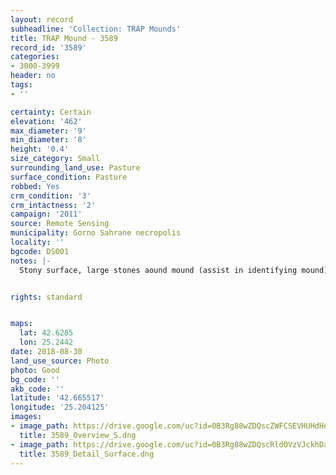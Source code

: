 ```yaml
---
layout: record
subheadline: 'Collection: TRAP Mounds'
title: TRAP Mound - 3589
record_id: '3589'
categories:
- 3000-3999
header: no
tags:
- ''

certainty: Certain
elevation: '462'
max_diameter: '9'
min_diameter: '8'
height: '0.4'
size_category: Small
surrounding_land_use: Pasture
surface_condition: Pasture
robbed: Yes
crm_condition: '3'
crm_intactness: '2'
campaign: '2011'
source: Remote Sensing
municipality: Gorno Sahrane necropolis
locality: ''
bgcode: DS001
notes: |-
  Stony surface, large stones aound mound (assist in identifying mound), no recent robbers' trench (all old) badly worn away.


rights: standard


maps:
  lat: 42.6285
  lon: 25.2442
date: 2018-08-30
land_use_source: Photo
photo: Good
bg_code: ''
akb_code: ''
latitude: '42.665517'
longitude: '25.204125'
images:
- image_path: https://drive.google.com/uc?id=0B3Rg88wZDQscZWFCSEVHUHdHeGc
  title: 3589_Overview_S.dng
- image_path: https://drive.google.com/uc?id=0B3Rg88wZDQscRldOVzVJckhDazA
  title: 3589_Detail_Surface.dng
---
```


